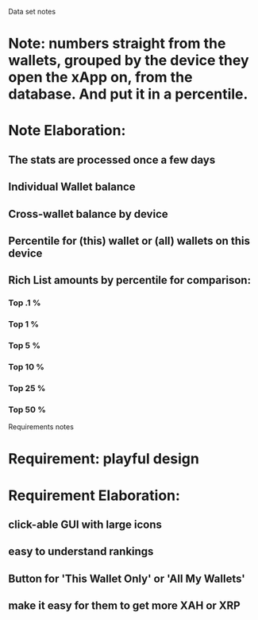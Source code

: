
Data set notes
# Note: numbers straight from the wallets, grouped by the device they open the xApp on, from the database. And put it in a percentile.
# Note Elaboration: 
## The stats are processed once a few days
## Individual Wallet balance
## Cross-wallet balance by device
## Percentile for (this) wallet or (all) wallets on this device
## Rich List amounts by percentile for comparison:
### Top .1 % 
### Top 1 % 
### Top 5 % 
### Top 10 % 
### Top 25 % 
### Top 50 % 

Requirements notes
# Requirement: playful design 
# Requirement Elaboration: 
## click-able GUI with large icons 
## easy to understand rankings
## Button for 'This Wallet Only' or 'All My Wallets' 
## make it easy for them to get more XAH or XRP 










